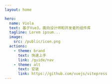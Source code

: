 ```yaml
---
layout: home

hero:
  name: Viola
  text: 基于Vue3，面向设计师和开发者的组件库
  tagline: Lorem ipsum...
  image:
    src: /public/icon.png
  actions:
    - theme: brand
      text: 快速上手
      link: /guide/nav
    - theme: alt
      text: 安装
      link: https://github.com/vuejs/vitepress
---
```



    

